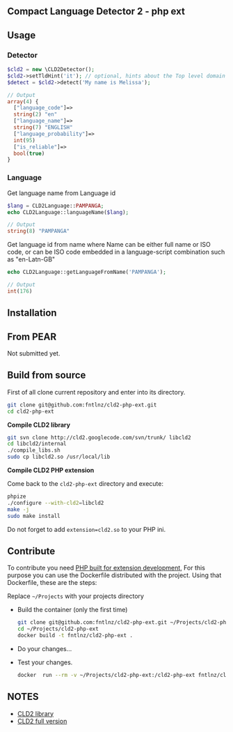 ## Compact Language Detector 2 - php ext


## Usage

### Detector

```php
$cld2 = new \CLD2Detector();
$cld2->setTldHint('it'); // optional, hints about the Top level domain (it: italian, fr: french, de: german etc..)
$detect = $cld2->detect('My name is Melissa');

// Output
array(4) {
  ["language_code"]=>
  string(2) "en"
  ["language_name"]=>
  string(7) "ENGLISH"
  ["language_probability"]=>
  int(95)
  ["is_reliable"]=>
  bool(true)
}

```


### Language

Get language name from Language id
```php
$lang = CLD2Language::PAMPANGA;
echo CLD2Language::languageName($lang);

// Output
string(8) "PAMPANGA"
```

Get language id from name where Name can be either full name or ISO code, or can be ISO code embedded in a language-script combination such as "en-Latn-GB"
```php
echo CLD2Language::getLanguageFromName('PAMPANGA');

// Output
int(176)
``` 
 

## Installation

## From PEAR
Not submitted yet.

## Build from source

First of all clone current repository and enter into its directory.

```bash
git clone git@github.com:fntlnz/cld2-php-ext.git
cd cld2-php-ext
```

**Compile CLD2 library**

```bash
git svn clone http://cld2.googlecode.com/svn/trunk/ libcld2
cd libcld2/internal
./compile_libs.sh
sudo cp libcld2.so /usr/local/lib 
```

**Compile CLD2 PHP extension**

Come back to the `cld2-php-ext` directory and execute:

```bash
phpize
./configure --with-cld2=libcld2
make -j
sudo make install
```

Do not forget to add `extension=cld2.so` to your PHP ini.


## Contribute

To contribute you need [PHP built for extension development](http://php.net/manual/en/internals2.buildsys.environment.php),
For this purpose you can use the Dockerfile distributed with the project.
Using that Dockerfile, these are the steps:

Replace `~/Projects` with your projects directory

- Build the container (only the first time)

    ```bash
    git clone git@github.com:fntlnz/cld2-php-ext.git ~/Projects/cld2-php-ext 
    cd ~/Projects/cld2-php-ext
    docker build -t fntlnz/cld2-php-ext .
    ```

- Do your changes...

- Test your changes.

    ```bash
    docker  run --rm -v ~/Projects/cld2-php-ext:/cld2-php-ext fntlnz/cld2-php-ext "echo CLD2Language::languageName(CLD2Language::ITALIAN);"
    ```

## NOTES

- [CLD2 library](https://code.google.com/p/cld2)
- [CLD2 full version](https://code.google.com/p/cld2/wiki/CLD2FullVersion)